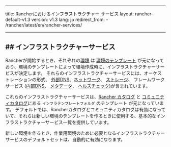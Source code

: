 * * *

title: Rancherにおけるインフラストラクチャー サービス layout: rancher-default-v1.3 version: v1.3 lang: jp redirect_from: - /rancher/latest/en/rancher-services/

* * *

## ## インフラストラクチャーサービス

Rancherが開始するとき、それぞれの[環境]({{site.baseurl}}/rancher/{{page.version}}/{{page.lang}}/environments/) は [環境のテンプレート]({{site.baseurl}}/rancher/{{page.version}}/{{page.lang}}/environments/#what-is-an-environment-template) が元になっており、環境のテンプレートによって環境作成時に、インフラストラクチャーサービスが決定します。 それらのインフラストラクチャーサービスには、オーケストレーションの形式、 [外部DNS]({{site.baseurl}}/rancher/{{page.version}}/{{page.lang}}/cattle/external-dns-service/)、[ネットワーク]({{site.baseurl}}/rancher/{{page.version}}/{{page.lang}}/rancher-services/networking/)、 [ストレージ]({{site.baseurl}}/rancher/{{page.version}}/{{page.lang}}/rancher-services/storage-service/)、 フレームワークサービス ([内部DNS]({{site.baseurl}}/rancher/{{page.version}}/{{page.lang}}/rancher-services/dns-service/)、 [メタデータ]({{site.baseurl}}/rancher/{{page.version}}/{{page.lang}}/rancher-services/metadata-service)、 [ヘルスチェック]({{site.baseurl}}/rancher/{{page.version}}/{{page.lang}}/cattle/health-checks))が含まれています。

これらのインフラストラクチャーサービスは、[Rancher カタログ](https://github.com/rancher/rancher-catalog) と [コミュニティカタログ](https://github.com/rancher/community-catalog)にある `インフラテンプレートフォルダ` のテンプレート が元になっています。 デフォルトでは、Rancherカタログとコミュニティカタログは有効になっていて、それらは新しい環境のテンプレートを作るときに使用する、基本的なインフラストラクチャーサービス一覧を提供しています。

新しい環境を作るとき、作業用環境のために必要となるインフラストラクチャーサービスのデフォルトセットは、自動的に有効になります。